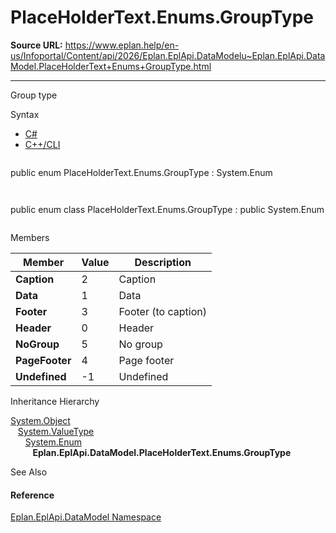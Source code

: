# PlaceHolderText.Enums.GroupType

**Source URL:** https://www.eplan.help/en-us/Infoportal/Content/api/2026/Eplan.EplApi.DataModelu~Eplan.EplApi.DataModel.PlaceHolderText+Enums+GroupType.html

---

Group type

Syntax

- [C#](#i-syntax-CS)
- [C++/CLI](#i-syntax-CPP2005)

```
```
public enum PlaceHolderText.Enums.GroupType : System.Enum
```
```

```
```
public enum class PlaceHolderText.Enums.GroupType : public System.Enum
```
```

Members

| Member | Value | Description |
| --- | --- | --- |
| **Caption** | 2 | Caption |
| **Data** | 1 | Data |
| **Footer** | 3 | Footer (to caption) |
| **Header** | 0 | Header |
| **NoGroup** | 5 | No group |
| **PageFooter** | 4 | Page footer |
| **Undefined** | -1 | Undefined |

Inheritance Hierarchy

[System.Object](#)  
   [System.ValueType](#)  
      [System.Enum](#)  
         **Eplan.EplApi.DataModel.PlaceHolderText.Enums.GroupType**

See Also

#### Reference

[Eplan.EplApi.DataModel Namespace](Eplan.EplApi.DataModelu~Eplan.EplApi.DataModel_namespace.html)